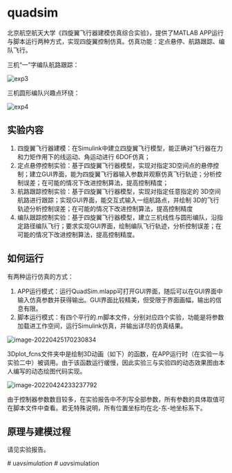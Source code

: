 # quadsim
北京航空航天大学《四旋翼飞行器建模仿真综合实验》，提供了MATLAB APP运行与脚本运行两种方式，实现四旋翼控制仿真。仿真功能：定点悬停、航路跟踪、编队飞行。



三机“一”字编队航路跟踪：

![exp3](https://raw.githubusercontent.com/Amos-Chen98/Image_bed/main/2022/20220425165553.gif)

三机圆形编队兴趣点环绕：

![exp4](https://raw.githubusercontent.com/Amos-Chen98/Image_bed/main/2022/20220425165640.gif)

## 实验内容

1.  四旋翼飞行器建模：在Simulink中建立四旋翼飞行模型，能正确对飞行器在力和力矩作用下的线运动、角运动进行 6DOF仿真；
2.  定点悬停控制实验：基于四旋翼飞行器模型，实现对指定3D空间点的悬停控制；建立GUI界面，能为四旋翼飞行器输入参数并观察仿真飞行轨迹；分析控制误差；在可能的情况下改进控制算法，提高控制精度；
3. 航路跟踪控制实验：基于四旋翼飞行器模型，实现对指定任意指定的 3D空间航路进行跟踪；实现GUI界面，能交互式输入一组航路点，并绘制 3D的飞行轨迹分析控制误差；在可能的情况下改进控制算法，提高控制精度
4. 编队跟踪控制实验：基于四旋翼飞行器模型，建立三机线性与圆形编队，沿指定路径编队飞行；要求实现GUI界面，绘制编队飞行轨迹，分析控制误差；在可能的情况下改进控制算法，提高控制精度。

## 如何运行

有两种运行仿真的方式：

1. APP运行模式：运行QuadSim.mlapp可打开GUI界面，随后可以在GUI界面中输入仿真参数并获得输出。GUI界面比较精美，但受限于界面画幅，输出的信息有限。
2. 脚本运行模式：有四个平行的.m脚本文件，分别对应四个实验，功能是将参数加载进工作空间，运行Simulink仿真，并输出详尽的仿真结果。

![image-20220425170230834](https://raw.githubusercontent.com/Amos-Chen98/Image_bed/main/2022/20220425170230.png)

3Dplot_fcns文件夹中是绘制3D动画（如下）的函数，在APP运行时（在实验一与实验二中）被调用。由于该函数运行缓慢，因此实验三与实验四的动态效果图由本人编写的动态绘图代码实现。

![image-20220424233237792](https://raw.githubusercontent.com/Amos-Chen98/Image_bed/main/2022/20220424233237.png)

由于控制器参数数目较多，在实验报告中不列写全部参数，所有参数的具体取值可在脚本文件中查看。若无特殊说明，所有位置坐标均在北-东-地坐标系下。

## 原理与建模过程

请见实验报告。

#   u a v _ s i m u l a t i o n  
 #   u a v _ s i m u l a t i o n  
 